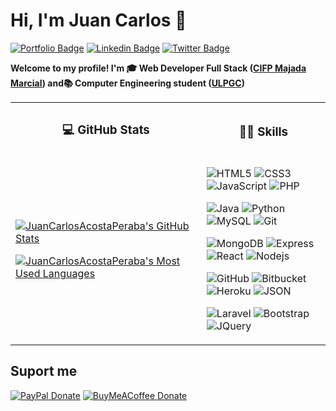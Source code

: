 # Hi, I'm Juan Carlos 👋

[![Portfolio Badge](https://img.shields.io/badge/-Portfolio-Portfolio?color=yellowgreen&style=flat&link=https://juancarlosacostaperaba.github.io/)](https://juancarlosacostaperaba.github.io/)
[![Linkedin Badge](https://img.shields.io/badge/-LinkedIn-LinkedIn?color=informational&style=flat&logo=Linkedin&logoColor=white&link=https://www.linkedin.com/in/juancarlosacostaperaba/)](https://www.linkedin.com/in/juancarlosacostaperaba/)
[![Twitter Badge](https://img.shields.io/badge/-Twitter-%231877F2.svg?color=blue&logoColor=white&logo=twitter&style=flat&link=https://twitter.com/JuanSerberoCode)](https://twitter.com/JuanSerberoCode)

**Welcome to my profile! I'm 🎓 Web Developer Full Stack ([CIFP Majada Marcial](https://cifpmajadamarcial.com/)) and📚 Computer Engineering student ([ULPGC](https://www.ulpgc.es/))**

<table>
<tr>
<th>

### 💻 GitHub Stats

</th>
<th>

### 👨‍💻 Skills

</th>
</tr>
<tr>
<td>

[![JuanCarlosAcostaPeraba's GitHub Stats](https://github-readme-stats.vercel.app/api?username=JuanCarlosAcostaPeraba&show_icons=true&theme=dracula&include_all_commits=true&hide_rank=false&hide_title=true)](https://github.com/JuanCarlosAcostaPeraba)

[![JuanCarlosAcostaPeraba's Most Used Languages](https://github-readme-stats.vercel.app/api/top-langs/?username=JuanCarlosAcostaPeraba&layout=compact&theme=dracula&hide_title=true)](https://github.com/JuanCarlosAcostaPeraba)
</a>

</td>
<td>

![HTML5](https://img.shields.io/badge/-HTML5-black?style=flat&logo=html5)
![CSS3](https://img.shields.io/badge/-CSS3-black?style=flat&logo=css3&logoColor=blue)
![JavaScript](https://img.shields.io/badge/-JavaScript-black?style=flat&logo=javascript)
![PHP](https://img.shields.io/badge/-PHP-black?style=flat&logo=php)

![Java](https://img.shields.io/badge/-Java-black?style=flat&logo=java&logoColor=orange)
![Python](https://img.shields.io/badge/-Python-black?style=flat&logo=python)
![MySQL](https://img.shields.io/badge/-MySQL-black?style=flat&logo=mysql)
![Git](https://img.shields.io/badge/-Git-black?style=flat&logo=git)

![MongoDB](https://img.shields.io/badge/-MongoDB-black?style=flat&logo=mongodb)
![Express](https://img.shields.io/badge/-Express-black?style=flat&logo=express)
![React](https://img.shields.io/badge/-React-black?style=flat&logo=react)
![Nodejs](https://img.shields.io/badge/-Nodejs-black?style=flat&logo=Node.js)

![GitHub](https://img.shields.io/badge/-GitHub-black?style=flat&logo=github)
![Bitbucket](https://img.shields.io/badge/-Bitbucket-black?style=flat&logo=bitbucket&logoColor=0747a6)
![Heroku](https://img.shields.io/badge/-Heroku-black?style=flat&logo=heroku&logoColor=9f80c2)
![JSON](https://img.shields.io/badge/-json-black?style=flat&logo=json&logoColor=858585)

![Laravel](https://img.shields.io/badge/-Laravel-black?style=flat&logo=laravel&)
![Bootstrap](https://img.shields.io/badge/-Bootstrap-black?style=flat&logo=bootstrap)
![JQuery](https://img.shields.io/badge/-JQuery-black?style=flat&logo=jquery&logoColor=0769ad)

</td>
</tr>
</table>

## Suport me

[![PayPal Donate](https://img.shields.io/badge/-PayPal-blue.svg?color=informational&maxAge=2592000&style=plastic)](https://paypal.me/juanserberocode)
[![BuyMeACoffee Donate](https://img.shields.io/badge/-Buy%20me%20a%20Coffee-blue.svg?color=yellow&maxAge=2592000&style=plastic)](https://www.buymeacoffee.com/juanserberocode)
